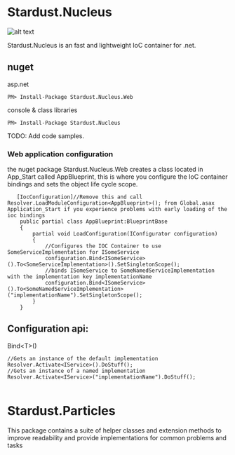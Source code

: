 # Stardust.Nucleus
![alt text][logo]

[logo]: http://stardustframework.wdfiles.com/local--files/blog%3A_start/logo_smal.png "Stardust"
Stardust.Nucleus is an fast and lightweight IoC container for .net.  

## nuget

asp.net
```nuget
PM> Install-Package Stardust.Nucleus.Web
```

console & class libraries
```nuget
PM> Install-Package Stardust.Nucleus
```

TODO: Add code samples.

### Web application configuration

the nuget package Stardust.Nucleus.Web creates a class located in App_Start called AppBlueprint, this is where you configure the IoC container bindings and sets the object life cycle scope. 
```CSharp
   [IocConfiguration]//Remove this and call Resolver.LoadModuleConfiguration<AppBlueprint>(); from Global.asax Application_Start if you experience problems with early loading of the ioc bindings
    public partial class AppBlueprint:BlueprintBase
    {
        partial void LoadConfiguration(IConfigurator configuration)
        {
            //Configures the IOC Container to use SomeServiceImplementation for ISomeService
            configuration.Bind<ISomeService>().To<SomeServiceImplementation>().SetSingletonScope();
            //binds ISomeService to SomeNamedServiceImplementation with the implementation key implementationName
            configuration.Bind<ISomeService>().To<SomeNamedServiceImplementation>("implementationName").SetSingletonScope();    	    
        }
    }
```

## Configuration api:

Bind\<T>()

```CSharp
//Gets an instance of the default implementation
Resolver.Activate<IService>().DoStuff();
//Gets an instance of a named implementation
Resolver.Activate<IService>("implementationName").DoStuff();


```

# Stardust.Particles

This package contains a suite of helper classes and extension methods to improve readability and provide implementations for common problems and tasks 
